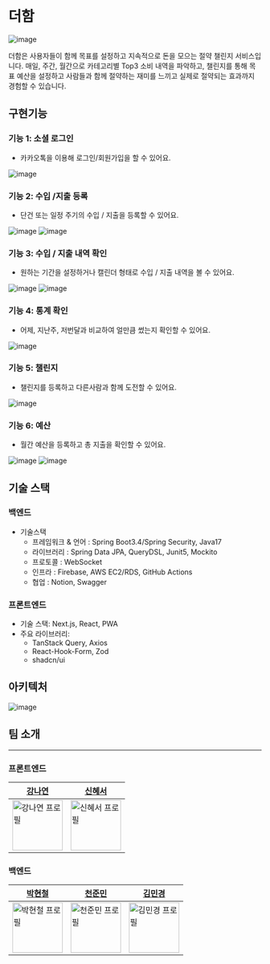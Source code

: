 # 더함
![image](https://github.com/user-attachments/assets/fee1201b-8225-4b26-be88-a0eaf84837ca)

더함은 사용자들이 함께 목표를 설정하고 지속적으로 돈을 모으는 절약 챌린지 서비스입니다. 매일, 주간, 월간으로 카테고리별 Top3 소비 내역을 파악하고, 챌린지를 통해 목표 예산을 설정하고 사람들과 함께 절약하는 재미를 느끼고 실제로 절약되는 효과까지 경험할 수 있습니다.

## 구현기능

### 기능 1: 소셜 로그인
 - 카카오톡을 이용해 로그인/회원가입을 할 수 있어요.
  
 ![image](https://github.com/user-attachments/assets/a9c499ed-e9b0-4781-8293-bf4433a9ecdf)

### 기능 2: 수입 /지출 등록
 - 단건 또는 일정 주기의 수입 / 지출을 등록할 수 있어요.

![image](https://github.com/user-attachments/assets/163c3e13-c953-4bfc-86ce-4d23fcdc0613)
![image](https://github.com/user-attachments/assets/779cc9cf-1e55-4e87-9e09-195a33860192)

### 기능 3: 수입 / 지출 내역 확인
 - 원하는 기간을 설정하거나 캘린더 형태로 수입 / 지출 내역을 볼 수 있어요.

![image](https://github.com/user-attachments/assets/4564a8c7-a99c-4707-be55-27dd7790b4e7)
![image](https://github.com/user-attachments/assets/784899be-f3d0-4311-8b2a-29a6c290f3f0)

### 기능 4: 통계 확인
 - 어제, 지난주, 저번달과 비교하여 얼만큼 썼는지 확인할 수 있어요.

![image](https://github.com/user-attachments/assets/6de142ba-a9fe-4b96-8e57-3192f8dd19f8)

### 기능 5: 챌린지
 - 챌린지를 등록하고 다른사람과 함께 도전할 수 있어요.

![image](https://github.com/user-attachments/assets/e10f1236-0665-4a9f-be4c-a9c9adcdf08d)

### 기능 6: 예산
 - 월간 예산을 등록하고 총 지출을 확인할 수 있어요.

![image](https://github.com/user-attachments/assets/b7123dd4-0ab7-4406-9dbe-521ef0e2f8d3)
![image](https://github.com/user-attachments/assets/522996de-bffe-4dcd-bdb0-da9bc472c9b6)

## 기술 스택

### 백엔드
- 기술스택
  - 프레임워크 & 언어 : Spring Boot3.4/Spring Security, Java17
  - 라이브러리 : Spring Data JPA, QueryDSL, Junit5, Mockito
  - 프로토콜 : WebSocket
  - 인프라 : Firebase, AWS EC2/RDS, GitHub Actions
  - 협업 : Notion, Swagger

### 프론트엔드
- 기술 스택: Next.js, React, PWA
- 주요 라이브러리:
  - TanStack Query, Axios
  - React-Hook-Form, Zod
  - shadcn/ui


## 아키텍처

![image](https://github.com/user-attachments/assets/b63372ee-f2e4-49e8-a954-1f696cabd5ac)

## 팀 소개

--- 

### 프론트엔드

|<a href="https://github.com/yeonna18k">강나연</a>|<a href="https://github.com/tlsgptj">신혜서</a>|
|------|---|
|<img src="https://github.com/yeonna18k.png" width="100px;" alt="강나연 프로필"/>|<img src="https://github.com/tlsgptj.png" width="100px;" alt="신혜서 프로필"/>|

### 백엔드

|<a href="https://github.com/BHC-Chicken">박현철</a>|<a href="https://github.com/2unmini">천준민</a>|<a href="https://github.com/X1n9fU">김민경</a>|
|------|---|---|
|<img src="https://github.com/BHC-Chicken.png" width="100px;" alt="박현철 프로필"/>|<img src="https://github.com/2unmini.png" width="100px;" alt="천준민 프로필"/>|<img src="https://github.com/X1n9fU.png" width="100px;" alt="김민경 프로필"/>|
